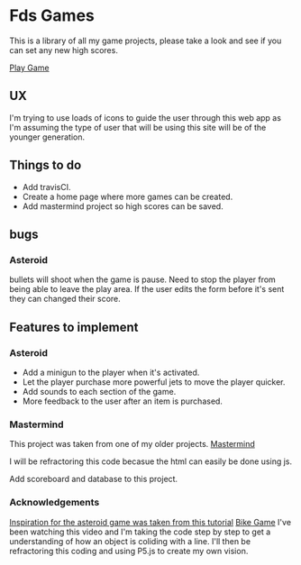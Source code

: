 # Fds Games

This is a library of all my game projects, please take a look and see if you can set any new high scores.

[Play Game](https://fd-games.herokuapp.com/)

## UX

I'm trying to use loads of icons to guide the user through this web app as I'm assuming the type of user that will be using this site will be of the younger generation.

## Things to do

- Add travisCI.
- Create a home page where more games can be created.
- Add mastermind project so high scores can be saved.

## bugs

### Asteroid

bullets will shoot when the game is pause.
Need to stop the player from being able to leave the play area.
If the user edits the form before it's sent they can changed their score.

## Features to implement

### Asteroid

- Add a minigun to the player when it's activated.
- Let the player purchase more powerful jets to move the player quicker.
- Add sounds to each section of the game.
- More feedback to the user after an item is purchased.

### Mastermind

This project was taken from one of my older projects. [Mastermind](https://github.com/Fordalex/mastermind-project)

I will be refractoring this code becasue the html can easily be done using js.

Add scoreboard and database to this project.

### Acknowledgements

[Inspiration for the asteroid game was taken from this tutorial](https://www.youtube.com/watch?v=eI9idPTT0c4&t=24s)
[Bike Game](https://www.youtube.com/watch?v=MW8HcwHK1S0&t=119s)
I've been watching this video and I'm taking the code step by step to get a understanding of how an object is coliding with a line. I'll then be refractoring this coding and using P5.js to create my own vision.
